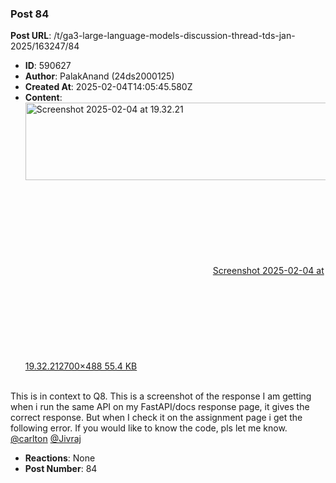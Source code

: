 ### Post 84
**Post URL**: /t/ga3-large-language-models-discussion-thread-tds-jan-2025/163247/84
- **ID**: 590627
- **Author**: PalakAnand (24ds2000125)
- **Created At**: 2025-02-04T14:05:45.580Z
- **Content**:  
  <div class="lightbox-wrapper"><a class="lightbox" href="https://europe1.discourse-cdn.com/flex013/uploads/iitm/original/3X/f/3/f38de51c756863f15a20f702f3fda53103d9f24a.png" data-download-href="/uploads/short-url/yKA26eHp4zrHJiHgPkFxwK3zuB4.png?dl=1" title="Screenshot 2025-02-04 at 19.32.21" rel="noopener nofollow ugc"><img src="https://europe1.discourse-cdn.com/flex013/uploads/iitm/optimized/3X/f/3/f38de51c756863f15a20f702f3fda53103d9f24a_2_690x124.png" alt="Screenshot 2025-02-04 at 19.32.21" data-base62-sha1="yKA26eHp4zrHJiHgPkFxwK3zuB4" width="690" height="124" srcset="https://europe1.discourse-cdn.com/flex013/uploads/iitm/optimized/3X/f/3/f38de51c756863f15a20f702f3fda53103d9f24a_2_690x124.png, https://europe1.discourse-cdn.com/flex013/uploads/iitm/optimized/3X/f/3/f38de51c756863f15a20f702f3fda53103d9f24a_2_1035x186.png 1.5x, https://europe1.discourse-cdn.com/flex013/uploads/iitm/optimized/3X/f/3/f38de51c756863f15a20f702f3fda53103d9f24a_2_1380x248.png 2x" data-dominant-color="F8F6F7"><div class="meta"><svg class="fa d-icon d-icon-far-image svg-icon" aria-hidden="true"><use href="#far-image"></use></svg><span class="filename">Screenshot 2025-02-04 at 19.32.21</span><span class="informations">2700×488 55.4 KB</span><svg class="fa d-icon d-icon-discourse-expand svg-icon" aria-hidden="true"><use href="#discourse-expand"></use></svg></div></a></div><br>
This is in context to Q8. This is a screenshot of the response I am getting when i run the same API on my FastAPI/docs response page, it gives the correct response. But when I check it on the assignment page i get the following error. If you would like to know the code, pls let me know. <a class="mention" href="/u/carlton">@carlton</a> <a class="mention" href="/u/jivraj">@Jivraj</a>
- **Reactions**: None
- **Post Number**: 84

